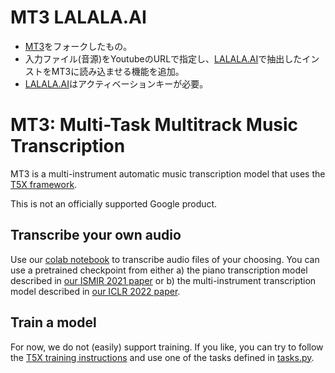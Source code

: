 # MT3 LALALA.AI
- [MT3](https://github.com/magenta/mt3)をフォークしたもの。
- 入力ファイル(音源)をYoutubeのURLで指定し、[LALALA.AI](https://www.lalal.ai/)で抽出したインストをMT3に読み込ませる機能を追加。
- [LALALA.AI](https://www.lalal.ai/)はアクティベーションキーが必要。

# MT3: Multi-Task Multitrack Music Transcription

MT3 is a multi-instrument automatic music transcription model that uses the [T5X framework](https://github.com/google-research/t5x).

This is not an officially supported Google product.

## Transcribe your own audio

Use our [colab notebook](https://colab.research.google.com/github/shuntacurosu/mt3_lalala/blob/main/mt3/colab/music_transcription_with_transformers.ipynb) to
transcribe audio files of your choosing.  You can use a pretrained checkpoint from
either a) the piano transcription model described in [our ISMIR 2021 paper](https://archives.ismir.net/ismir2021/paper/000030.pdf)
or b) the multi-instrument transcription model described in
[our ICLR 2022 paper](https://openreview.net/pdf?id=iMSjopcOn0p).


## Train a model

For now, we do not (easily) support training.  If you like, you can try to
follow the [T5X training instructions](https://github.com/google-research/t5x#training)
and use one of the tasks defined in [tasks.py](mt3/tasks.py).
